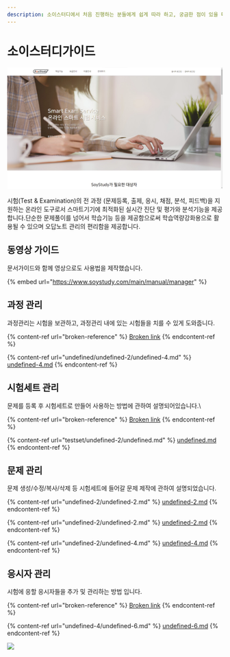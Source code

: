 ```yaml
---
description: 소이스터디에서 처음 진행하는 분들에게 쉽게 따라 하고, 궁금한 점이 있을 때는 빠르게 해결할 수 있도록 가이드를 모아두었습니다!
---
```


# 소이스터디가이드

![](.gitbook/assets/soystudymain.png)

시험(Test & Examination)의 전 과정 (문제등록, 출제, 응시, 채점, 분석, 피드백)을 지원하는 온라인 도구로서 스마트기기에 최적화된 실시간 진단 및 평가와 분석기능을 제공합니다.단순한 문제풀이를 넘어서 학습기능 등을 제공함으로써 학습역량강화용으로 활용될 수 있으며 오답노트 관리의 편리함을 제공합니다.

## 동영상 가이드

문서가이드와 함께 영상으로도 사용법을 제작했습니다.

{% embed url="https://www.soystudy.com/main/manual/manager" %}

## 과정 관리

과정관리는 시험을 보관하고, 과정관리 내에 있는 시험들을 치를 수 있게 도와줍니다.

{% content-ref url="broken-reference" %}
[Broken link](broken-reference)
{% endcontent-ref %}

{% content-ref url="undefined/undefined-2/undefined-4.md" %}
[undefined-4.md](undefined/undefined-2/undefined-4.md)
{% endcontent-ref %}

## 시험세트 관리

문제를 등록 후 시험세트로 만들어 사용하는 방법에 관하여 설명되어있습니다.\


{% content-ref url="broken-reference" %}
[Broken link](broken-reference)
{% endcontent-ref %}

{% content-ref url="testset/undefined-2/undefined.md" %}
[undefined.md](testset/undefined-2/undefined.md)
{% endcontent-ref %}

## 문제 관리

문제 생성/수정/복사/삭제 등 시험세트에 들어갈 문제 제작에 관하여 설명되었습니다.

{% content-ref url="undefined-2/undefined-2.md" %}
[undefined-2.md](undefined-2/undefined-2.md)
{% endcontent-ref %}

{% content-ref url="undefined-2/undefined-2.md" %}
[undefined-2.md](undefined-2/undefined-2.md)
{% endcontent-ref %}

{% content-ref url="undefined-2/undefined-4.md" %}
[undefined-4.md](undefined-2/undefined-4.md)
{% endcontent-ref %}

## 응시자 관리

시험에 응할 응시자들을 추가 및 관리하는 방법 입니다.

{% content-ref url="broken-reference" %}
[Broken link](broken-reference)
{% endcontent-ref %}

{% content-ref url="undefined-4/undefined-6.md" %}
[undefined-6.md](undefined-4/undefined-6.md)
{% endcontent-ref %}

![](.gitbook/assets/logo\_soynet.png)
